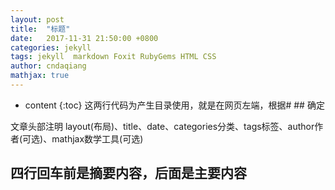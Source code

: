 ```yaml
---
layout: post
title:  "标题"
date:   2017-11-31 21:50:00 +0800
categories: jekyll
tags: jekyll  markdown Foxit RubyGems HTML CSS
author: cndaqiang
mathjax: true
---
```

* content
{:toc}
这两行代码为产生目录使用，就是在网页左端，根据# ## 确定


文章头部注明 layout(布局)、title、date、categories分类、tags标签、author作者(可选)、mathjax数学工具(可选)





## 四行回车前是摘要内容，后面是主要内容
